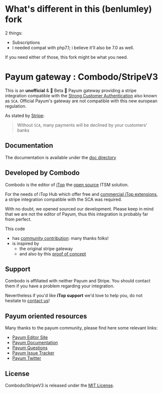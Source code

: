 # What's different in this (benlumley) fork

2 things:
- Subscriptions
- I needed compat with php7.1; i believe it'll also be 7.0 as well.

If you need either of those, this fork might be what you need.


# Payum gateway : Combodo/StripeV3

This is an **unofficial** & :construction: Beta :construction: Payum gateway providing a stripe integration compatible with the [Strong
 Customer Authentication](https://stripe.com/docs/strong-customer-authentication) also known as `SCA`. 
 Official Payum's gateway are not compatible with this new european regulation.
  
 As stated by [Stripe](https://stripe.com/guides/sca-payment-flows):
 > Without `SCA`, many payments will be declined by your customers’ banks

## Documentation
The documentation is available under the [doc directory](./doc)

## Developed by Combodo

Combodo is the editor of [iTop](https://www.itophub.io/page/about-itop) the [open source](https://github.com/Combodo/itop) ITSM solution.

For the needs of iTop Hub which offer free and [commercial iTop extensions](https://store.itophub.io/en_US/taxons/premium), a stripe integration compatible with the SCA was required.

With no doubt, we opened sourced our development. Please keep in mind that we are not the editor of Payum, thus this integration is probably far from perfect.    

This code 
 - has [community contribution](https://github.com/Combodo/CombodoPayumStripe/graphs/contributors): many thanks folks! 
 - is inspired by 
   - the original stripe gateway 
   - and also by this [proof of concept](https://github.com/Payum/Payum/issues/804#issuecomment-509135558)


## Support

Combodo is affiliated with neither Payum and Stripe. You should contact them if you have a problem regarding your integration. 

Nevertheless if you'd like **iTop support** we'd love to help you, do not hesitate to [contact us](https://www.combodo.com/support-304)!


## Payum oriented resources

Many thanks to the payum community, please find here some relevant links:
* [Payum Editor Site](https://payum.forma-pro.com/)
* [Payum Documentation](https://github.com/Payum/Payum/blob/master/docs/index.md#general)
* [Payum Questions](http://stackoverflow.com/questions/tagged/payum)
* [Payum Issue Tracker](https://github.com/Payum/Payum/issues)
* [Payum Twitter](https://twitter.com/payumphp)



## License

Combodo/StripeV3 is released under the [MIT License](LICENSE).

